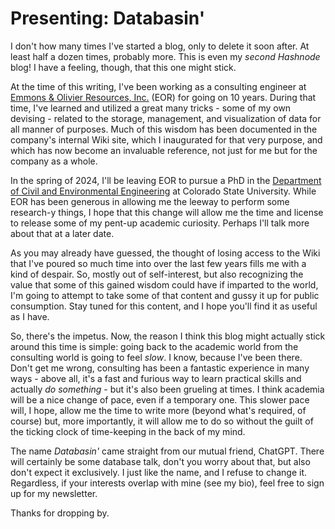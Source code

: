 # Presenting: Databasin'

I don't how many times I've started a blog, only to delete it soon after. At least half a dozen times, probably more. This is even my *second Hashnode* blog! I have a feeling, though, that this one might stick.

At the time of this writing, I've been working as a consulting engineer at [Emmons & Olivier Resources, Inc.](https://eorinc.com) (EOR) for going on 10 years. During that time, I've learned and utilized a great many tricks - some of my own devising - related to the storage, management, and visualization of data for all manner of purposes. Much of this wisdom has been documented in the company's internal Wiki site, which I inaugurated for that very purpose, and which has now become an invaluable reference, not just for me but for the company as a whole.

In the spring of 2024, I'll be leaving EOR to pursue a PhD in the [Department of Civil and Environmental Engineering](https://www.engr.colostate.edu/ce/) at Colorado State University. While EOR has been generous in allowing me the leeway to perform some research-y things, I hope that this change will allow me the time and license to release some of my pent-up academic curiosity. Perhaps I'll talk more about that at a later date.

As you may already have guessed, the thought of losing access to the Wiki that I've poured so much time into over the last few years fills me with a kind of despair. So, mostly out of self-interest, but also recognizing the value that some of this gained wisdom could have if imparted to the world, I'm going to attempt to take some of that content and gussy it up for public consumption. Stay tuned for this content, and I hope you'll find it as useful as I have.

So, there's the impetus. Now, the reason I think this blog might actually stick around this time is simple: going back to the academic world from the consulting world is going to feel *slow*. I know, because I've been there. Don't get me wrong, consulting has been a fantastic experience in many ways - above all, it's a fast and furious way to learn practical skills and actually *do something* - but it's also been grueling at times. I think academia will be a nice change of pace, even if a temporary one. This slower pace will, I hope, allow me the time to write more (beyond what's required, of course) but, more importantly, it will allow me to do so without the guilt of the ticking clock of time-keeping in the back of my mind.

The name *Databasin'* came straight from our mutual friend, ChatGPT. There will certainly be some database talk, don't you worry about that, but also don't expect it exclusively. I just like the name, and I refuse to change it. Regardless, if your interests overlap with mine (see my bio), feel free to sign up for my newsletter.

Thanks for dropping by.